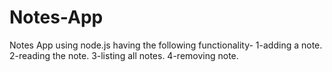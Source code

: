 # Notes-App
Notes App using node.js having the following functionality-
1-adding a note.
2-reading the note.
3-listing all notes.
4-removing note.
